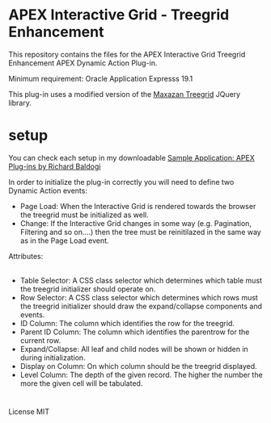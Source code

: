 # APEX Interactive Grid - Treegrid Enhancement
This repository contains the files for the APEX Interactive Grid Treegrid Enhancement APEX Dynamic Action Plug-in.

Minimum requirement: Oracle Application Expresss 19.1

This plug-in uses a modified version of the <a href="https://rstacruz.github.io/nprogress/](https://maxazan.github.io/jquery-treegrid/" rel="nofollow">Maxazan Treegrid</a> JQuery library.

# setup

You can check each setup in my downloadable <a href="https://github.com/baldogiRichard/plug-in-site" rel="nofollow">Sample Application: APEX Plug-ins by Richard Baldogi</a>

In order to initialize the plug-in correctly you will need to define two Dynamic Action events:
<br>
<ul>
  <li>Page Load: When the Interactive Grid is rendered towards the browser the treegrid must be initialized as well.</li>
  <li>Change: If the Interactive Grid changes in some way (e.g. Pagination, Filtering and so on....) then the tree must be reinitilazed in the same way as in the Page Load event.</li>
</ul>
Attributes:
<br>
<br>
<ul>
  <li>Table Selector: A CSS class selector which determines which table must the treegrid initializer should operate on.</li>
  <li>Row Selector: A CSS class selector which determines which rows must the treegrid initializer should draw the expand/collapse components and events.</li>
  <li>ID Column: The column which identifies the row for the treegrid.</li>
  <li>Parent ID Column: The column which identifies the parentrow for the current row.</li>
  <li>Expand/Collapse: All leaf and child nodes will be shown or hidden in during initialization.</li>
  <li>Display on Column: On which column should be the treegrid displayed.</li>
  <li>Level Column: The depth of the given record. The higher the number the more the given cell will be tabulated.</li>
</ul>

#

License MIT
